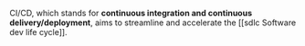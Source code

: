 CI/CD, which stands for **continuous integration and continuous delivery/deployment**, aims to streamline and accelerate the [[sdlc Software dev life cycle]]. 
